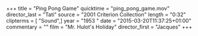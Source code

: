 +++
title = "Ping Pong Game"
quicktime = "ping_pong_game.mov"
director_last = "Tati"
source = "2001 Criterion Collection"
length = "0:32"
clipterms = [ "Sound",]
year = "1953 "
date = "2015-03-20T11:37:25+01:00"
commentary = ""
film = "Mr. Hulot's Holiday"
director_first = "Jacques"
+++
